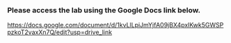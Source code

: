 ### Please access the lab using the Google Docs link below.
https://docs.google.com/document/d/1kvLlLpiJmYjfA09jBX4pxIKwk5GWSPpzkoT2vaxXn7Q/edit?usp=drive_link
